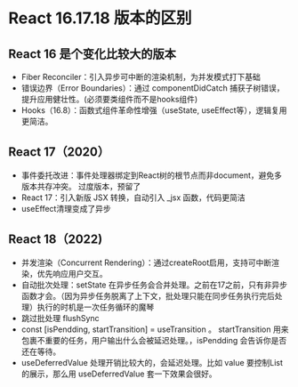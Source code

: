 # React 16.17.18 版本的区别

## React 16 是个变化比较大的版本

- Fiber Reconciler：引入异步可中断的渲染机制，为并发模式打下基础
- 错误边界（Error Boundaries）：通过 componentDidCatch 捕获子树错误，提升应用健壮性。(必须要类组件而不是hooks组件)
- Hooks（16.8）：函数式组件革命性增强（useState, useEffect等），逻辑复用更简洁。

## React 17（2020）
- 事件委托改进：事件处理器绑定到React树的根节点而非document，避免多版本共存冲突。
过度版本，预留了
- React 17：引入新版 JSX 转换，自动引入 _jsx 函数，代码更简洁
- useEffect清理变成了异步

## React 18（2022)
- 并发渲染（Concurrent Rendering）：通过createRoot启用，支持可中断渲染，优先响应用户交互。
- 自动批次处理：setState 在异步任务会合并处理。之前在17之前，只有非异步函数才会。（因为异步任务脱离了上下文，批处理只能在同步任务执行完后处理）执行的时机是一次任务循环的魔琴
- 跳过批处理 flushSync
- const [isPendding, startTransition] = useTransition 。 startTransition 用来包裹不重要的任务，用户输出什么会被延迟处理。，isPendding 会告诉你是否还在等待。
- useDeferredValue 处理开销比较大的，会延迟处理。比如 value 要控制List的展示，那么用 useDeferredValue 套一下效果会很好。

